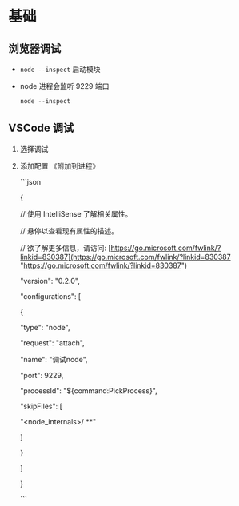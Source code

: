# 基础

## 浏览器调试

*   `node --inspect` 启动模块

*   node 进程会监听 9229 端口

    ```javascript
    node --inspect
    ```

## VSCode 调试

1.  选择调试

2.  添加配置 《附加到进程》

    \`\`\`json

    {

    // 使用 IntelliSense 了解相关属性。&#x20;

    // 悬停以查看现有属性的描述。

    // 欲了解更多信息，请访问: [https://go.microsoft.com/fwlink/?linkid=830387](https://go.microsoft.com/fwlink/?linkid=830387 "https://go.microsoft.com/fwlink/?linkid=830387")

    "version": "0.2.0",

    "configurations": \[

    {

    "type": "node",

    "request": "attach",

    "name": "调试node",

    "port": 9229,

    "processId": "\${command:PickProcess}",

    "skipFiles": \[

    "\<node\_internals>/ \*\*"

    ]

    }

    ]

    }

    \`\`\`
